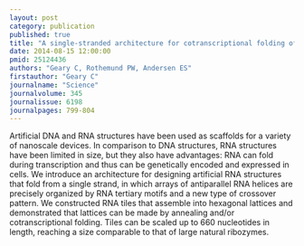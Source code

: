 ```yaml
---
layout: post
category: publication
published: true
title: "A single-stranded architecture for cotranscriptional folding of RNA nanostructures."
date: 2014-08-15 12:00:00
pmid: 25124436
authors: "Geary C, Rothemund PW, Andersen ES"
firstauthor: "Geary C"
journalname: "Science"
journalvolume: 345
journalissue: 6198
journalpages: 799-804
---
```


Artificial DNA and RNA structures have been used as scaffolds for a variety of nanoscale devices. In comparison to DNA structures, RNA structures have been limited in size, but they also have advantages: RNA can fold during transcription and thus can be genetically encoded and expressed in cells. We introduce an architecture for designing artificial RNA structures that fold from a single strand, in which arrays of antiparallel RNA helices are precisely organized by RNA tertiary motifs and a new type of crossover pattern. We constructed RNA tiles that assemble into hexagonal lattices and demonstrated that lattices can be made by annealing and/or cotranscriptional folding. Tiles can be scaled up to 660 nucleotides in length, reaching a size comparable to that of large natural ribozymes.

